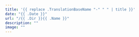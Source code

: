 ```yaml
---
title: '{{ replace .TranslationBaseName "-" " " | title }}'
date: "{{ .Date }}"
url: "/{{ .Dir }}{{ .Name }}"
description: ""
image: ""
---
```

